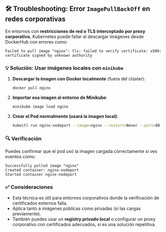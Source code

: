 ## 🛠️ Troubleshooting: Error `ImagePullBackOff` en redes corporativas

En entornos con **restricciones de red o TLS interceptado por proxy corporativo**, Kubernetes puede fallar al descargar imágenes desde DockerHub con errores como:

```
Failed to pull image "nginx": tls: failed to verify certificate: x509: certificate signed by unknown authority
```

### 💡 Solución: Usar imágenes locales con `minikube`

1. **Descargar la imagen con Docker localmente** (fuera del clúster):

   ```bash
   docker pull nginx
   ```

2. **Importar esa imagen al entorno de Minikube**:

   ```bash
   minikube image load nginx
   ```

3. **Crear el Pod normalmente (usará la imagen local)**:

   ```bash
   kubectl run nginx-nodeport --image=nginx --restart=Never --port=80 --namespace=desarrollo
   ```

### 🔍 Verificación

Puedes confirmar que el pod usó la imagen cargada correctamente si ves eventos como:

```
Successfully pulled image "nginx"
Created container: nginx-nodeport
Started container nginx-nodeport
```

### ✅ Consideraciones

* Esta técnica es útil para entornos corporativos donde la verificación de certificados externos falla.
* Aplica tanto a imágenes públicas como privadas (si las cargas previamente).
* También puedes usar un **registry privado local** o configurar un proxy corporativo con certificados adecuados, si es una solución repetitiva.
